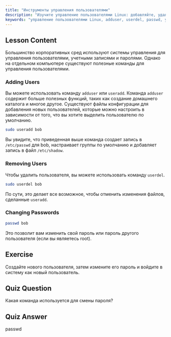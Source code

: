```yaml
---
title: "Инструменты управления пользователями"
description: "Изучите управление пользователями Linux: добавляйте, удаляйте и изменяйте пароли с помощью команд useradd, userdel и passwd. Начните с этого руководства для начинающих!"
keywords: "управление пользователями Linux, adduser, userdel, passwd, учебник по Linux, Linux для начинающих, учетные записи пользователей, команды Linux"
---
```


## Lesson Content

Большинство корпоративных сред используют системы управления для управления пользователями, учетными записями и паролями. Однако на отдельном компьютере существуют полезные команды для управления пользователями.

### Adding Users

Вы можете использовать команду `adduser` или `useradd`. Команда `adduser` содержит больше полезных функций, таких как создание домашнего каталога и многое другое. Существуют файлы конфигурации для добавления новых пользователей, которые можно настроить в зависимости от того, что вы хотите выделить пользователю по умолчанию.

```bash
sudo useradd bob
```

Вы увидите, что приведенная выше команда создает запись в `/etc/passwd` для bob, настраивает группы по умолчанию и добавляет запись в файл `/etc/shadow`.

### Removing Users

Чтобы удалить пользователя, вы можете использовать команду `userdel`.

```bash
sudo userdel bob
```

По сути, это делает все возможное, чтобы отменить изменения файлов, сделанные `useradd`.

### Changing Passwords

```bash
passwd bob
```

Это позволит вам изменить свой пароль или пароль другого пользователя (если вы являетесь root).

## Exercise

Создайте нового пользователя, затем измените его пароль и войдите в систему как новый пользователь.

## Quiz Question

Какая команда используется для смены пароля?

## Quiz Answer

passwd
